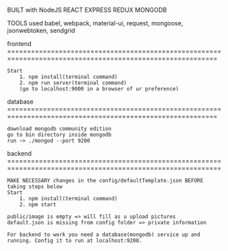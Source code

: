 
BUILT with NodeJS REACT EXPRESS REDUX MONGODB

TOOLS used babel, webpack, material-ui, request, mongoose, jsonwebtoken, sendgrid

frontend ===========================================================================================================

    Start
        1. npm install(terminal command)
        2. npm run server(terminal command)
        (go to localhost:9000 in a browser of ur preference)

database ===========================================================================================================

    download mongodb community edition
    go to bin directory inside mongodb
    run ~> ./mongod --port 9200


backend ============================================================================================================

    MAKE NECESSARY changes in the config/defaultTemplate.json BEFORE taking steps below
    Start 
        1. npm install(terminal command)
        2. npm start

    public/image is empty => will fill as u upload pictures
    default.json is missing from config folder => private information

    For backend to work you need a database(mongodb) service up and running. Config it to run at localhost:9200.
